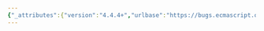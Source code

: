 ```yaml
---
{"_attributes":{"version":"4.4.4+","urlbase":"https://bugs.ecmascript.org/","maintainer":"dherman@mozilla.com"},"bug":{"bug_id":327,"creation_ts":"2012-03-30 23:26:00 -0700","short_desc":"10.4.3: \"Function Declaration Binding Instantiation\"","delta_ts":"2012-05-04 14:30:52 -0700","product":"Draft for 6th Edition","component":"editorial issue","version":"Rev 6: February 2012 Draft","rep_platform":"All","op_sys":"All","bug_status":"RESOLVED","resolution":"FIXED","priority":"Normal","bug_severity":"minor","everconfirmed":true,"reporter":{"uid":"jmdyck","name":"Michael Dyck"},"assigned_to":{"uid":"allen","name":"Allen Wirfs-Brock"},"long_desc":[{"commentid":851,"comment_count":0,"who":{"uid":"jmdyck","name":"Michael Dyck"},"bug_when":"2012-03-30 23:26:00 -0700","thetext":"In 10.4.3 \"Entering Function Code\",\nstep 9 says:\n \"Return the result of performing Function Declaration Binding Instantiation ...\"\n\nDelete \"Binding\"."},{"commentid":889,"comment_count":1,"who":{"uid":"allen","name":"Allen Wirfs-Brock"},"bug_when":"2012-05-04 14:30:52 -0700","thetext":"Corrected in May 4 2012 draft.\n\nentering function code combined into [[Call]] 13.5.1"}]}}
---
```

